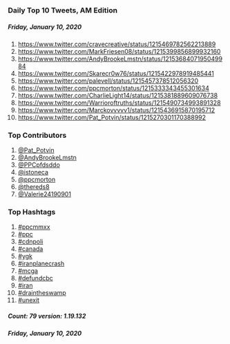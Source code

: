 ### Daily Top 10 Tweets, AM Edition
##### Friday, January 10, 2020
 1) https://www.twitter.com/cravecreative/status/1215469782562213889
 2) https://www.twitter.com/MarkFriesen08/status/1215399856899932160
 3) https://www.twitter.com/AndyBrookeLmstn/status/1215368407195049984
 4) https://www.twitter.com/Skarecr0w76/status/1215422978919485441
 5) https://www.twitter.com/palevell/status/1215457378512056320
 6) https://www.twitter.com/ppcmorton/status/1215333343455301634
 7) https://www.twitter.com/CharlieLight14/status/1215381889609076738
 8) https://www.twitter.com/Warrioroftruths/status/1215490734993891328
 9) https://www.twitter.com/Marckovvvvv1/status/1215436915870195712
10) https://www.twitter.com/Pat_Potvin/status/1215270301170388992

### Top Contributors
  1) [@Pat_Potvin](https://www.twitter.com/Pat_Potvin)
  2) [@AndyBrookeLmstn](https://www.twitter.com/AndyBrookeLmstn)
  3) [@PPCpfdsddo](https://www.twitter.com/PPCpfdsddo)
  4) [@istoneca](https://www.twitter.com/istoneca)
  5) [@ppcmorton](https://www.twitter.com/ppcmorton)
  6) [@thereds8](https://www.twitter.com/thereds8)
  7) [@Valerie24190901](https://www.twitter.com/Valerie24190901)


### Top Hashtags

  1) [#ppcmmxx](https://www.twitter.com/hashtag/ppcmmxx)
  2) [#ppc](https://www.twitter.com/hashtag/ppc)
  3) [#cdnpoli](https://www.twitter.com/hashtag/cdnpoli)
  4) [#canada](https://www.twitter.com/hashtag/canada)
  5) [#ygk](https://www.twitter.com/hashtag/ygk)
  6) [#iranplanecrash](https://www.twitter.com/hashtag/iranplanecrash)
  7) [#mcga](https://www.twitter.com/hashtag/mcga)
  8) [#defundcbc](https://www.twitter.com/hashtag/defundcbc)
  9) [#iran](https://www.twitter.com/hashtag/iran)
 10) [#draintheswamp](https://www.twitter.com/hashtag/draintheswamp)
 11) [#unexit](https://www.twitter.com/hashtag/unexit)

##### Count: 79	version: 1.19.132
##### Friday, January 10, 2020

